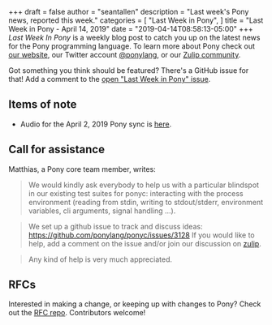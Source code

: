 +++
draft = false
author = "seantallen"
description = "Last week's Pony news, reported this week."
categories = [
    "Last Week in Pony",
]
title = "Last Week in Pony - April 14, 2019"
date = "2019-04-14T08:58:13-05:00"
+++
_Last Week In Pony_ is a weekly blog post to catch you up on the latest news for the Pony programming language. To learn more about Pony check out [our website](https://ponylang.io), our Twitter account [@ponylang](https://twitter.com/ponylang), or our [Zulip community](https://ponylang.zulipchat.com).

Got something you think should be featured? There's a GitHub issue for that! Add a comment to the [open "Last Week in Pony" issue](https://github.com/ponylang/ponylang.github.io/issues?q=is%3Aissue+is%3Aopen+label%3Alast-week-in-pony).
<!--more-->

## Items of note

- Audio for the April 2, 2019 Pony sync is [here](https://sync-recordings.ponylang.io/r/2019_04_02.m4a).

## Call for assistance

Matthias, a Pony core team member, writes:

> We would kindly ask everybody to help us with a particular blindspot in our existing test suites for ponyc: interacting with the process environment (reading from stdin, writing to stdout/stderr, environment variables, cli arguments, signal handling ...).

> We set up a github issue to track and discuss ideas: https://github.com/ponylang/ponyc/issues/3128
If you would like to help, add a comment on the issue and/or join our discussion on [zulip](https://ponylang.zulipchat.com/#narrow/stream/192795-contribute-to.20Pony/topic/Process.20Environment.20Tests/near/162372861).

> Any kind of help is very much appreciated.

## RFCs

Interested in making a change, or keeping up with changes to Pony? Check out the [RFC repo](https://github.com/ponylang/rfcs). Contributors welcome!
